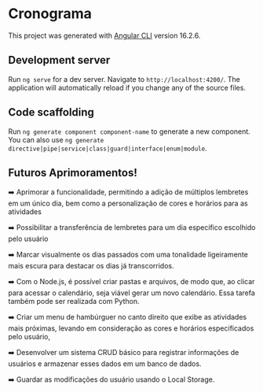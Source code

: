 # Cronograma

This project was generated with [Angular CLI](https://github.com/angular/angular-cli) version 16.2.6.

## Development server

Run `ng serve` for a dev server. Navigate to `http://localhost:4200/`. The application will automatically reload if you change any of the source files.

## Code scaffolding

Run `ng generate component component-name` to generate a new component. You can also use `ng generate directive|pipe|service|class|guard|interface|enum|module`.

## Futuros Aprimoramentos!

<p>➡️ Aprimorar a funcionalidade, permitindo a adição de múltiplos lembretes em um único dia, bem como a personalização de cores e horários para as atividades</p>
<p>➡️ Possibilitar a transferência de lembretes para um dia específico escolhido pelo usuário</p>
<p>➡️ Marcar visualmente os dias passados com uma tonalidade ligeiramente mais escura para destacar os dias já transcorridos.</p>
<p>➡️ Com o Node.js, é possível criar pastas e arquivos, de modo que, ao clicar para acessar o calendário, seja viável gerar um novo calendário. Essa tarefa também pode ser realizada com Python.</p>
<p>➡️ Criar um menu de hambúrguer no canto direito que exibe as atividades mais próximas, levando em consideração as cores e horários especificados pelo usuário, </p>
<p>➡️ Desenvolver um sistema CRUD básico para registrar informações de usuários e armazenar esses dados em um banco de dados.</p>
<p>➡️ Guardar as modificações do usuário usando o Local Storage.</p>




